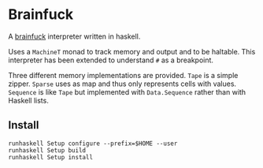 # Brainfuck

A [brainfuck][bf] interpreter written in haskell.

Uses a `MachineT` monad to track memory and output and to be haltable.
This interpreter has been extended to understand `#` as a breakpoint.

Three different memory implementations are provided. `Tape` is a
simple zipper. `Sparse` uses as map and thus only represents cells
with values. `Sequence` is like `Tape` but implemented with
`Data.Sequence` rather than with Haskell lists.

  [bf]: http://esolangs.org/wiki/Brainfuck

## Install

	runhaskell Setup configure --prefix=$HOME --user
	runhaskell Setup build
	runhaskell Setup install
